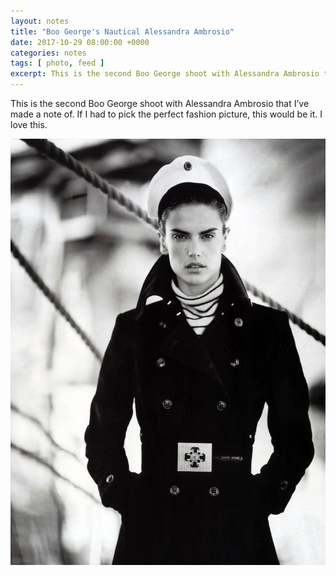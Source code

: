 ```yaml
---
layout: notes
title: "Boo George's Nautical Alessandra Ambrosio"
date: 2017-10-29 08:00:00 +0000
categories: notes
tags: [ photo, feed ]
excerpt: This is the second Boo George shoot with Alessandra Ambrosio that I’ve made a note of. If I had to pick the perfect fashion picture, this would be it.
---
```


This is the second Boo George shoot with Alessandra Ambrosio that I’ve made a note of. If I had to pick the perfect
fashion picture, this would be it. I love this.

![Alessandra Ambrosio](/images/blog/why-i-love-this-picture/alessandra-navy-3.jpg)